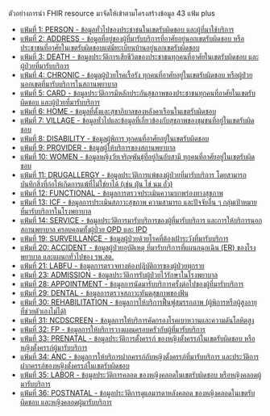 ตัวอย่างการนำ FHIR resource มาจัดให้เข้าตามโครงสร้างข้อมูล 43 แฟ้ม plus

- [แฟ้มที่ 1: PERSON - ข้อมูลทั่วไปของประชาชนในเขตรับผิดชอบ และผู้ที่มาใช้บริการ](Bundle-File1Document.html)
- [แฟ้มที่ 2: ADDRESS - ข้อมูลที่อยู่ของผู้ที่มารับบริการที่อาศัยอยู่นอกเขตรับผิดชอบ หรือประชาชนที่อาศัยในเขตรับผิดชอบแต่มีทะเบียนบ้านอยู่นอกเขตรับผิดชอบ](Bundle-File2Document.html)
- [แฟ้มที่ 3: DEATH - ข้อมูลประวัติการเสียชีวิตของประชาชนทุกคนที่อาศัยในเขตรับผิดชอบ และผู้ป่วยที่มารับบริการ](Bundle-File3Document.html)
- [แฟ้มที่ 4: CHRONIC - ข้อมูลผู้ป่วยโรคเรื้อรัง ทุกคนที่อาศัยอยู่ในเขตรับผิดชอบ หรือผู้ป่วยนอกเขตที่มารับบริการในสถานพยาบาล](Bundle-File4Document.html)
- [แฟ้มที่ 5: CARD - ข้อมูลประวัติการมีหลักประกันสุขภาพของประชาชนทุกคนที่อาศัยในเขตรับผิดชอบ และผู้ป่วยที่มารับบริการ](Bundle-File5Document.html)
- [แฟ้มที่ 6: HOME - ข้อมูลที่ตั้งและสุขาภิบาลของหลังคาเรือนในเขตรับผิดชอบ](Bundle-File6Document.html)
- [แฟ้มที่ 7: VILLAGE - ข้อมูลทั่วไปและข้อมูลที่เกี่ยวข้องกับสุขภาพของชุมชนที่อยู่ในเขตรับผิดชอบ](Bundle-File7Document.html)
- [แฟ้มที่ 8: DISABILITY - ข้อมูลผู้พิการ ทุกคนที่อาศัยอยู่ในเขตรับผิดชอบ](Bundle-File8Document.html)
- [แฟ้มที่ 9: PROVIDER - ข้อมูลผู้ให้บริการของสถานพยาบาล](Bundle-File9Document.html)
- [แฟ้มที่ 10: WOMEN - ข้อมูลหญิงวัยเจริญพันธุ์ที่อยู่กินกับสามี ทุกคนที่อาศัยอยู่ในเขตรับผิดชอบ](Bundle-File10Document.html)
- [แฟ้มที่ 11: DRUGALLERGY - ข้อมูลประวัติการแพ้ของผู้ป่วยที่มารับบริการ โดยสามารถบันทึกสิ่งที่ก่อให้เกิดการแพ้ที่ไม่ใช่ยาได้ (เช่น ฝุ่น ไข่ นม ถั่ว)](Bundle-File11Document.html)
- [แฟ้มที่ 12: FUNCTIONAL - ข้อมูลการตรวจประเมินความบกพร่องทางสุขภาพ](Bundle-File12Document.html)
- [แฟ้มที่ 13: ICF - ข้อมูลการประเมินสภาวะสุขภาพ ความสามารถ และปัจจัยอื่น ๆ กลุ่มเป้าหมายที่มารับบริการในโรงพยาบาล](Bundle-File13Document.html)
- [แฟ้มที่ 14: SERVICE - ข้อมูลประวัติการมารับบริการของผู้ที่มารับบริการ และการให้บริการนอกสถานพยาบาล ครอบคลุมทั้งผู้ป่วย OPD และ IPD](Bundle-File14Document.html)
- [แฟ้มที่ 19: SURVEILLANCE - ข้อมูลผู้ป่วยด้วยโรคที่ต้องเฝ้าระวังที่มารับบริการ](Bundle-File19Document.html)
- [แฟ้มที่ 20: ACCIDENT - ข้อมูลผู้ป่วยอุบัติเหตุ ที่มารับบริการที่แผนกฉุกเฉิน (ER) ของโรงพยาบาล และแผนกทั่วไปของ รพ.สต.](Bundle-File20Document.html)
- [แฟ้มที่ 21: LABFU - ข้อมูลการตรวจทางห้องปฏิบัติการของผู้ป่วยทุกราย](Bundle-File21Document.html)
- [แฟ้มที่ 23: ADMISSION - ข้อมูลประวัติการรับผู้ป่วยไว้รักษาในโรงพยาบาล](Bundle-File23Document.html)
- [แฟ้มที่ 28: APPOINTMENT - ข้อมูลการนัดมารับบริการครั้งต่อไปของผู้ที่มารับบริการ](Bundle-File28Document.html)
- [แฟ้มที่ 29: DENTAL - ข้อมูลการตรวจสภาวะทันตสุขภาพของฟัน](Bundle-File29Document.html)
- [แฟ้มที่ 30: REHABILITATION - ข้อมูลการให้บริการฟื้นฟูสมรรถภาพ (ผู้พิการหรือผู้สูงอายุ ที่ช่วยตัวเองไม่ได้)](Bundle-File30Document.html)
- [แฟ้มที่ 31: NCDSCREEN - ข้อมูลการให้บริการคัดกรองโรคเบาหวานและความดันโลหิตสูง](Bundle-File31Document.html)
- [แฟ้มที่ 32: FP - ข้อมูลการให้บริการวางแผนครอบครัวกับผู้ที่มารับบริการ](Bundle-File32Document.html)
- [แฟ้มที่ 33: PRENATAL - ข้อมูลประวัติการตั้งครรภ์ ของหญิงตั้งครรภ์ในเขตรับผิดชอบ หรือหญิงตั้งครรภ์ผู้มารับบริการ](Bundle-File33Document.html)
- [แฟ้มที่ 34: ANC - ข้อมูลการให้บริการฝากครรภ์กับหญิงตั้งครรภ์ที่มารับบริการ และประวัติการฝากครรภ์ของหญิงตั้งครรภ์ในเขตรับผิดชอบ](Bundle-File34Document.html)
- [แฟ้มที่ 35: LABOR - ข้อมูลประวัติการคลอด ของหญิงคลอดในเขตรับผิดชอบ หรือหญิงคลอดผู้มารับบริการ](Bundle-File35Document.html)
- [แฟ้มที่ 36: POSTNATAL - ข้อมูลประวัติการดูแลมารดาหลังคลอด ของหญิงคลอดในเขตรับผิดชอบ และหญิงคลอดผู้มารับบริการ](Bundle-File36Document.html)
  <!-- - [แฟ้มที่ 37: NEWBORN - ข้อมูลประวัติการคลอดของทารก ของหญิงในเขตรับผิดชอบ หรือทารกที่มาคลอดที่หน่วยบริการ](Bundle-File37Document.html) -->
  <!-- - [แฟ้มที่ 38: NEWBORNCARE - ข้อมูลการดูแลทารกหลังคลอดของหญิงตั้งครรภ์ ในเขตรับผิดชอบ](Bundle-File38Document.html) -->
